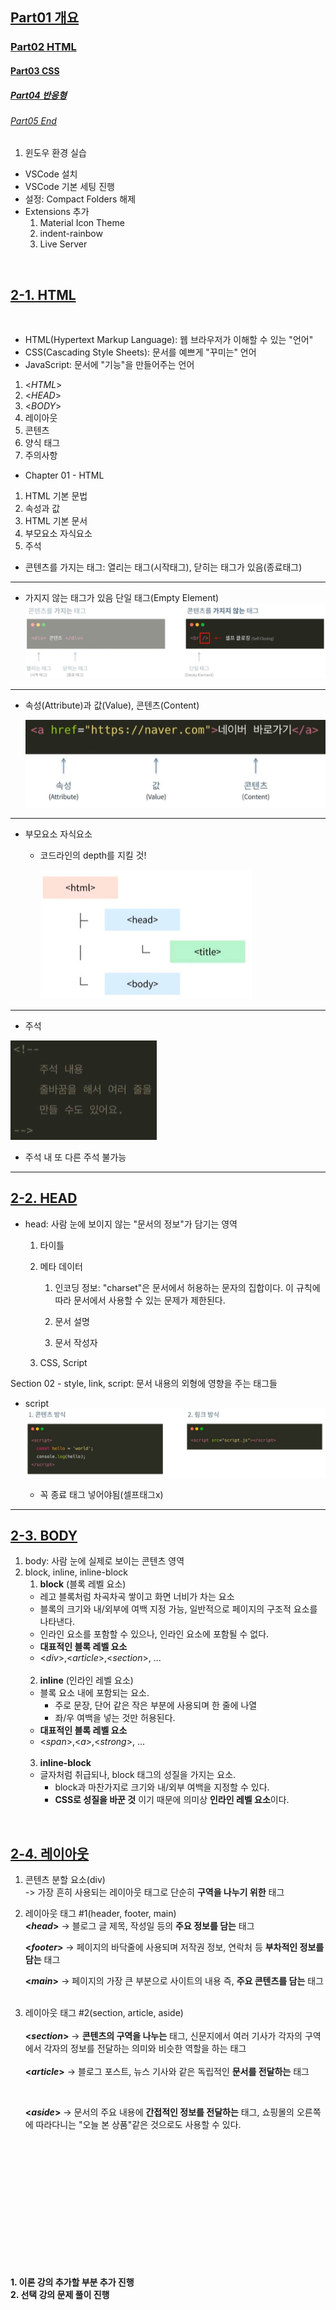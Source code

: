 ## <u>Part01 개요</u>

### <u>Part02 HTML</u>

#### <u>Part03 CSS</u>

##### <u>Part04 반응형</u>

###### <u>Part05 End</u>

1. 윈도우 환경 실습

- VSCode 설치
- VSCode 기본 세팅 진행
- 설정: Compact Folders 해제
- Extensions 추가
  1. Material Icon Theme
  2. indent-rainbow
  3. Live Server

<br>

## <u>2-1. HTML</u>

<br>

- HTML(Hypertext Markup Language): 웹 브라우저가 이해할 수 있는 "언어"
- CSS(Cascading Style Sheets): 문서를 예쁘게 "꾸미는" 언어
- JavaScript: 문서에 "기능"을 만들어주는 언어

1. <_HTML_>
2. <_HEAD_>
3. <_BODY_>
4. 레이아웃
5. 콘텐츠
6. 양식 태그
7. 주의사항

- Chapter 01 - HTML

1. HTML 기본 문법
2. 속성과 값
3. HTML 기본 문서
4. 부모요소 자식요소
5. 주석

- 콘텐츠를 가지는 태그: 열리는 태그(시작태그), 닫히는 태그가 있음(종료태그)

---

- 가지지 않는 태그가 있음 단일 태그(Empty Element)
  ![ex_screenshot](./img/1.PNG)

---

- 속성(Attribute)과 값(Value), 콘텐츠(Content)

  ![ex_screenshot](./img/2.PNG)

---

- 부모요소 자식요소

  - 코드라인의 depth를 지킬 것!

    ![ex_screenshot](./img/3.PNG)

---

- 주석

![ex_screenshot](./img/4.PNG)

- 주석 내 또 다른 주석 불가능

---

## <u>2-2. HEAD</u>

- head: 사람 눈에 보이지 않는 "문서의 정보"가 담기는 영역

  1. 타이틀
  2. 메타 데이터

     1. 인코딩 정보: "charset"은 문서에서 허용하는 문자의 집합이다. 이 규칙에 따라 문서에서 사용할 수 있는 문제가 제한된다.

     2. 문서 설명
     3. 문서 작성자

  3. CSS, Script

Section 02 - style, link, script: 문서 내용의 외형에
영향을 주는 태그들

- script
  ![ex_screenshot](./img/5.PNG)

  - 꼭 종료 태그 넣어야됨(셀프태그x)

---

## <u>2-3. BODY</u>

1. body: 사람 눈에 실제로 보이는 콘텐츠 영역
2. block, inline, inline-block
   <br>
   1. **block** (블록 레벨 요소)
   - 레고 블록처럼 차곡차곡 쌓이고 화면 너비가 차는 요소
   - 블록의 크기와 내/외부에 여백 지정 가능, 일반적으로 페이지의 구조적 요소를 나타낸다.
   - 인라인 요소를 포함할 수 있으나, 인라인 요소에 포함될 수 없다.
   - **대표적인 블록 레벨 요소**
   - <_div_>,<_article_>,<_section_>, ...
     <br>
     <br>
   2. **inline** (인라인 레벨 요소)
   - 블록 요소 내에 포함되는 요소.
     - 주로 문장, 단어 같은 작은 부분에 사용되며 한 줄에 나열
     - 좌/우 여백을 넣는 것만 허용된다.
   - **대표적인 블록 레벨 요소**
   - <_span_>,<_a_>,<_strong_>, ...
     <br>
     <br>
   3. **inline-block**
   - 글자처럼 취급되나, block 태그의 성질을 가지는 요소.
     - block과 마찬가지로 크기와 내/외부 여백을 지정할 수 있다.
     - **CSS로 성질을 바꾼 것** 이기 때문에 의미상 **인라인 레벨 요소**이다.

<br>

## <u>2-4. 레이아웃</u>

1. 콘텐츠 분할 요소(div)
   <br>
   -> 가장 흔히 사용되는 레이아웃 태그로 단순히 **구역을 나누기 위한** 태그
2. 레이아웃 태그 #1(header, footer, main)
   <br>
   **<_head_>** -> 블로그 글 제목, 작성일 등의 **주요 정보를 담는** 태그
   <br>

   **<_footer_>** -> 페이지의 바닥줄에 사용되며 저작권 정보, 연락처 등 **부차적인 정보를 담는** 태그
   <br>

   **<_main_>** -> 페이지의 가장 큰 부분으로 사이트의 내용 즉, **주요 콘텐츠를 담는** 태그
   <br>
   <br>

3. 레이아웃 태그 #2(section, article, aside)
   <br>  
   **<_section_>** -> **콘텐츠의 구역을 나누는** 태그, 신문지에서 여러 기사가 각자의 구역에서 각자의 정보를 전달하는 의미와 비슷한 역할을 하는 태그
   <br>  
   **<_article_>** -> 블로그 포스트, 뉴스 기사와 같은 독립적인 **문서를 전달하는** 태그

   <br>

   **<_aside_>** -> 문서의 주요 내용에 **간접적인 정보를 전달하는** 태그, 쇼핑몰의 오른쪽에 따라다니는 "오늘 본 상품"같은 것으로도 사용할 수 있다.

<br>
<br>
<br>
<br>
<br>
<br>
<br>
<br>
<br>
<br>
<br>
<br>

**1. 이론 강의 추가할 부분 추가 진행** <br>
**2. 선택 강의 문제 풀이 진행**
